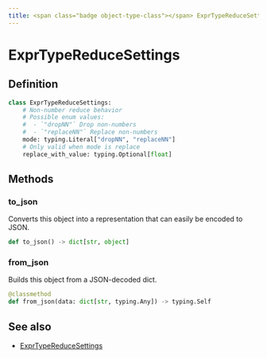 ```yaml
---
title: <span class="badge object-type-class"></span> ExprTypeReduceSettings
---
```

# <span class="badge object-type-class"></span> ExprTypeReduceSettings

## Definition

```python
class ExprTypeReduceSettings:
    # Non-number reduce behavior
    # Possible enum values:
    #  - `"dropNN"` Drop non-numbers
    #  - `"replaceNN"` Replace non-numbers
    mode: typing.Literal["dropNN", "replaceNN"]
    # Only valid when mode is replace
    replace_with_value: typing.Optional[float]
```
## Methods

### <span class="badge object-method"></span> to_json

Converts this object into a representation that can easily be encoded to JSON.

```python
def to_json() -> dict[str, object]
```

### <span class="badge object-method"></span> from_json

Builds this object from a JSON-decoded dict.

```python
@classmethod
def from_json(data: dict[str, typing.Any]) -> typing.Self
```

## See also

 * <span class="badge builder"></span> [ExprTypeReduceSettings](./builder-ExprTypeReduceSettings.md)
